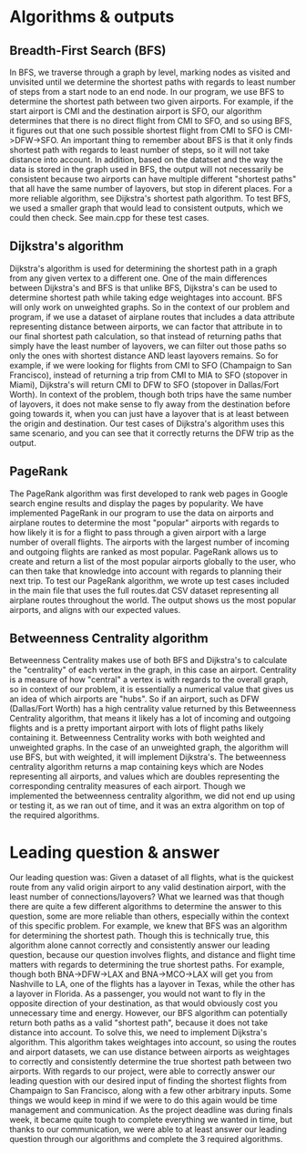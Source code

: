 # Algorithms & outputs


## Breadth-First Search (BFS)
In BFS, we traverse through a graph by level, marking nodes as visited and unvisited until we determine the shortest paths with regards to least number of steps from a start node to an end node. In our program, we use BFS to determine the shortest path between two given airports. For example, if the start airport is CMI and the destination airport is SFO, our algorithm determines that there is no direct flight from CMI to SFO, and so using BFS, it figures out that one such possible shortest flight from CMI to SFO is CMI->DFW->SFO. An important thing to remember about BFS is that it only finds shortest path with regards to least number of steps, so it will not take distance into account. In addition, based on the datatset and the way the data is stored in the graph used in BFS, the output will not necessarily be consistent because two airports can have multiple different "shortest paths" that all have the same number of layovers, but stop in diferent places. For a more reliable algorithm, see Dijkstra's shortest path algorithm. To test BFS, we used a smaller graph that would lead to consistent outputs, which we could then check. See main.cpp for these test cases. 

## Dijkstra's algorithm
Dijkstra's algorithm is used for determining the shortest path in a graph from any given vertex to a different one. One of the main differences between Dijkstra's and BFS is that unlike BFS, Dijkstra's can be used to determine shortest path while taking edge weightages into account. BFS will only work on unweighted graphs. So in the context of our problem and program, if we use a dataset of airplane routes that includes a data attribute representing distance between airports, we can factor that attribute in to our final shortest path calculation, so that instead of returning paths that simply have the least number of layovers, we can filter out those paths so only the ones with shortest distance AND least layovers remains. So for example, if we were looking for flights from CMI to SFO (Champaign to San Francisco), instead of returning a trip from CMI to MIA to SFO (stopover in Miami), Dijkstra's will return CMI to DFW to SFO (stopover in Dallas/Fort Worth). In context of the problem, though both trips have the same number of layovers, it does not make sense to fly away from the destination before going towards it, when you can just have a layover that is at least between the origin and destination. Our test cases of Dijkstra's algorithm uses this same scenario, and you can see that it correctly returns the DFW trip as the output.

## PageRank
The PageRank algorithm was first developed to rank web pages in Google search engine results and display the pages by popularity. We have implemented PageRank in our program to use the data on airports and airplane routes to determine the most "popular" airports with regards to how likely it is for a flight to pass through a given airport with a large number of overall flights. The airports with the largest number of incoming and outgoing flights are ranked as most popular. PageRank allows us to create and return a list of the most popular airports globally to the user, who can then take that knowledge into account with regards to planning their next trip. To test our PageRank algorithm, we wrote up test cases included in the main file that uses the full routes.dat CSV dataset representing all airplane routes throughout the world. The output shows us the most popular airports, and aligns with our expected values.

## Betweenness Centrality algorithm
Betweenness Centrality makes use of both BFS and Dijkstra's to calculate the "centrality" of each vertex in the graph, in this case an airport. Centrality is a measure of how "central" a vertex is with regards to the overall graph, so in context of our problem, it is essentially a numerical value that gives us an idea of which airports are "hubs". So if an airport, such as DFW (Dallas/Fort Worth) has a high centrality value returned by this Betweenness Centrality algorithm, that means it likely has a lot of incoming and outgoing flights and is a pretty important airport with lots of flight paths likely containing it. Betweenness Centrality works with both weighted and unweighted graphs. In the case of an unweighted graph, the algorithm will use BFS, but with weighted, it will implement Dijkstra's. The betweenness centrality algorithm returns a map containing keys which are Nodes representing all airports, and values which are doubles representing the corresponding centrality measures of each airport. Though we implemented the betweenness centrality algorithm, we did not end up using or testing it, as we ran out of time, and it was an extra algorithm on top of the required algorithms.


# Leading question & answer
Our leading question was: Given a dataset of all flights, what is the quickest route from any valid origin airport to any valid destination airport, with the least number of connections/layovers?
What we learned was that though there are quite a few different algorithms to determine the answer to this question, some are more reliable than others, especially within the context of this specific problem. For example, we knew that BFS was an algorithm for determining the shortest path. Though this is technically true, this algorithm alone cannot correctly and consistently answer our leading question, because our question involves flights, and distance and flight time matters with regards to determining the true shortest paths. For example, though both BNA->DFW->LAX and BNA->MCO->LAX will get you from Nashville to LA, one of the flights has a layover in Texas, while the other has a layover in Florida. As a passenger, you would not want to fly in the opposite direction of your destination, as that would obviously cost you unnecessary time and energy. However, our BFS algorithm can potentially return both paths as a valid "shortest path", because it does not take distance into account. To solve this, we need to implement Dijkstra's algorithm. This algorithm takes weightages into account, so using the routes and airport datasets, we can use distance between airports as weightages to correctly and consistently determine the true shortest path between two airports. With regards to our project, were able to correctly answer our leading question with our desired input of finding the shortest flights from Champaign to San Francisco, along with a few other arbitrary inputs. Some things we would keep in mind if we were to do this again would be time management and communication. As the project deadline was during finals week, it became quite tough to complete everything we wanted in time, but thanks to our communication, we were able to at least answer our leading question through our algorithms and complete the 3 required algorithms.
